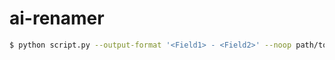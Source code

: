 # ai-renamer

```bash
$ python script.py --output-format '<Field1> - <Field2>' --noop path/to/folder
```
